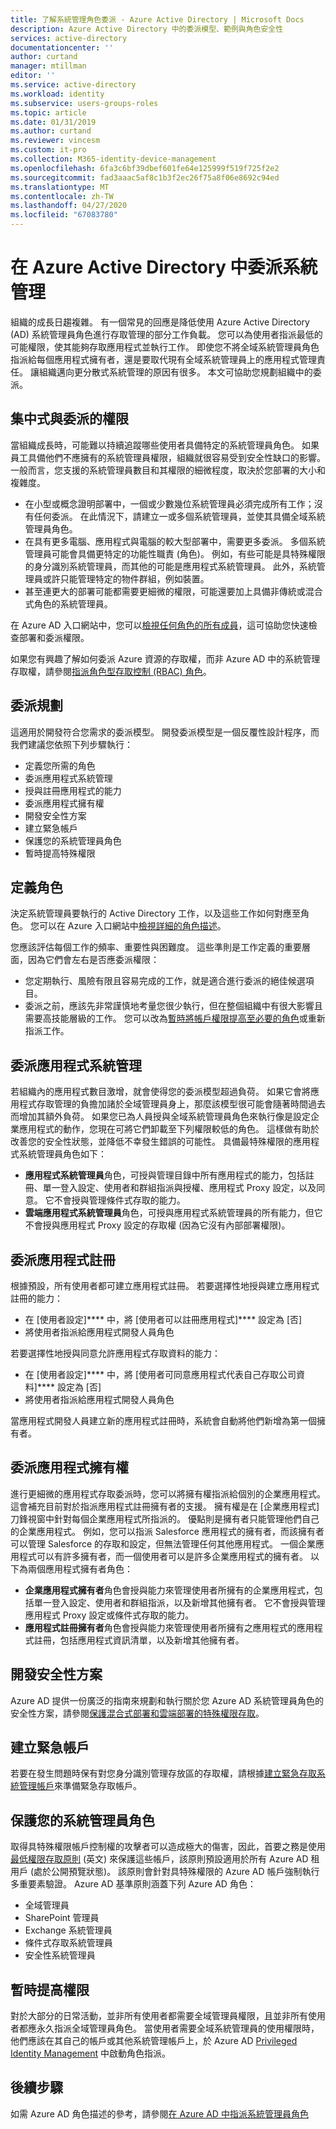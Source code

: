 ```yaml
---
title: 了解系統管理角色委派 - Azure Active Directory | Microsoft Docs
description: Azure Active Directory 中的委派模型、範例與角色安全性
services: active-directory
documentationcenter: ''
author: curtand
manager: mtillman
editor: ''
ms.service: active-directory
ms.workload: identity
ms.subservice: users-groups-roles
ms.topic: article
ms.date: 01/31/2019
ms.author: curtand
ms.reviewer: vincesm
ms.custom: it-pro
ms.collection: M365-identity-device-management
ms.openlocfilehash: 6fa3c6bf39dbef601fe64e125999f519f725f2e2
ms.sourcegitcommit: fad3aaac5af8c1b3f2ec26f75a8f06e8692c94ed
ms.translationtype: MT
ms.contentlocale: zh-TW
ms.lasthandoff: 04/27/2020
ms.locfileid: "67083780"
---
```

# <a name="delegate-administration-in-azure-active-directory"></a>在 Azure Active Directory 中委派系統管理

組織的成長日趨複雜。 有一個常見的回應是降低使用 Azure Active Directory (AD) 系統管理員角色進行存取管理的部分工作負載。 您可以為使用者指派最低的可能權限，使其能夠存取應用程式並執行工作。 即使您不將全域系統管理員角色指派給每個應用程式擁有者，還是要取代現有全域系統管理員上的應用程式管理責任。 讓組織邁向更分散式系統管理的原因有很多。 本文可協助您規劃組織中的委派。

<!--What about reporting? Who has which role and how do I audit?-->

## <a name="centralized-versus-delegated-permissions"></a>集中式與委派的權限

當組織成長時，可能難以持續追蹤哪些使用者具備特定的系統管理員角色。 如果員工具備他們不應擁有的系統管理員權限，組織就很容易受到安全性缺口的影響。 一般而言，您支援的系統管理員數目和其權限的細微程度，取決於您部署的大小和複雜度。

* 在小型或概念證明部署中，一個或少數幾位系統管理員必須完成所有工作；沒有任何委派。 在此情況下，請建立一或多個系統管理員，並使其具備全域系統管理員角色。
* 在具有更多電腦、應用程式與電腦的較大型部署中，需要更多委派。 多個系統管理員可能會具備更特定的功能性職責 (角色)。 例如，有些可能是具特殊權限的身分識別系統管理員，而其他的可能是應用程式系統管理員。 此外，系統管理員或許只能管理特定的物件群組，例如裝置。
* 甚至連更大的部署可能都需要更細微的權限，可能還要加上具備非傳統或混合式角色的系統管理員。

在 Azure AD 入口網站中，您可以[檢視任何角色的所有成員](directory-manage-roles-portal.md)，這可協助您快速檢查部署和委派權限。

如果您有興趣了解如何委派 Azure 資源的存取權，而非 Azure AD 中的系統管理存取權，請參閱[指派角色型存取控制 (RBAC) 角色](../../role-based-access-control/role-assignments-portal.md)。

## <a name="delegation-planning"></a>委派規劃

這適用於開發符合您需求的委派模型。 開發委派模型是一個反覆性設計程序，而我們建議您依照下列步驟執行：

* 定義您所需的角色
* 委派應用程式系統管理
* 授與註冊應用程式的能力
* 委派應用程式擁有權
* 開發安全性方案
* 建立緊急帳戶
* 保護您的系統管理員角色
* 暫時提高特殊權限

## <a name="define-roles"></a>定義角色

決定系統管理員要執行的 Active Directory 工作，以及這些工作如何對應至角色。 您可以在 Azure 入口網站中[檢視詳細的角色描述](directory-manage-roles-portal.md)。

您應該評估每個工作的頻率、重要性與困難度。 這些準則是工作定義的重要層面，因為它們會左右是否應委派權限：

* 您定期執行、風險有限且容易完成的工作，就是適合進行委派的絕佳候選項目。
* 委派之前，應該先非常謹慎地考量您很少執行，但在整個組織中有很大影響且需要高技能層級的工作。 您可以改為[暫時將帳戶權限提高至必要的角色](../active-directory-privileged-identity-management-configure.md)或重新指派工作。

## <a name="delegate-app-administration"></a>委派應用程式系統管理

若組織內的應用程式數目激增，就會使得您的委派模型超過負荷。 如果它會將應用程式存取管理的負擔加諸於全域管理員身上，那麼該模型很可能會隨著時間過去而增加其額外負荷。 如果您已為人員授與全域系統管理員角色來執行像是設定企業應用程式的動作，您現在可將它們卸載至下列權限較低的角色。 這樣做有助於改善您的安全性狀態，並降低不幸發生錯誤的可能性。 具備最特殊權限的應用程式系統管理員角色如下：

* **應用程式系統管理員**角色，可授與管理目錄中所有應用程式的能力，包括註冊、單一登入設定、使用者和群組指派與授權、應用程式 Proxy 設定，以及同意。 它不會授與管理條件式存取的能力。
* **雲端應用程式系統管理員**角色，可授與應用程式系統管理員的所有能力，但它不會授與應用程式 Proxy 設定的存取權 (因為它沒有內部部署權限)。

## <a name="delegate-app-registration"></a>委派應用程式註冊

根據預設，所有使用者都可建立應用程式註冊。 若要選擇性地授與建立應用程式註冊的能力：

* 在 [使用者設定]**** 中，將 [使用者可以註冊應用程式]**** 設定為 [否]
* 將使用者指派給應用程式開發人員角色

若要選擇性地授與同意允許應用程式存取資料的能力：

* 在 [使用者設定]**** 中，將 [使用者可同意應用程式代表自己存取公司資料]**** 設定為 [否]
* 將使用者指派給應用程式開發人員角色

當應用程式開發人員建立新的應用程式註冊時，系統會自動將他們新增為第一個擁有者。

## <a name="delegate-app-ownership"></a>委派應用程式擁有權

進行更細微的應用程式存取委派時，您可以將擁有權指派給個別的企業應用程式。 這會補充目前對於指派應用程式註冊擁有者的支援。 擁有權是在 [企業應用程式] 刀鋒視窗中針對每個企業應用程式所指派的。 優點則是擁有者只能管理他們自己的企業應用程式。 例如，您可以指派 Salesforce 應用程式的擁有者，而該擁有者可以管理 Salesforce 的存取和設定，但無法管理任何其他應用程式。 一個企業應用程式可以有許多擁有者，而一個使用者可以是許多企業應用程式的擁有者。 以下為兩個應用程式擁有者角色：

* **企業應用程式擁有者**角色會授與能力來管理使用者所擁有的企業應用程式，包括單一登入設定、使用者和群組指派，以及新增其他擁有者。 它不會授與管理應用程式 Proxy 設定或條件式存取的能力。
* **應用程式註冊擁有者**角色會授與能力來管理使用者所擁有之應用程式的應用程式註冊，包括應用程式資訊清單，以及新增其他擁有者。

## <a name="develop-a-security-plan"></a>開發安全性方案

Azure AD 提供一份廣泛的指南來規劃和執行關於您 Azure AD 系統管理員角色的安全性方案，請參閱[保護混合式部署和雲端部署的特殊權限存取](directory-admin-roles-secure.md)。

## <a name="establish-emergency-accounts"></a>建立緊急帳戶

若要在發生問題時保有對您身分識別管理存放區的存取權，請根據[建立緊急存取系統管理帳戶](directory-emergency-access.md)來準備緊急存取帳戶。

## <a name="secure-your-administrator-roles"></a>保護您的系統管理員角色

取得具特殊權限帳戶控制權的攻擊者可以造成極大的傷害，因此，首要之務是使用[最低權限存取原則](https://cloudblogs.microsoft.com/enterprisemobility/2018/06/22/baseline-security-policy-for-azure-ad-admin-accounts-in-public-preview/) \(英文\) 來保護這些帳戶，該原則預設適用於所有 Azure AD 租用戶 (處於公開預覽狀態)。 該原則會針對具特殊權限的 Azure AD 帳戶強制執行多重要素驗證。 Azure AD 基準原則涵蓋下列 Azure AD 角色：

* 全域管理員
* SharePoint 管理員
* Exchange 系統管理員
* 條件式存取系統管理員
* 安全性系統管理員

## <a name="elevate-privilege-temporarily"></a>暫時提高權限

對於大部分的日常活動，並非所有使用者都需要全域管理員權限，且並非所有使用者都應永久指派全域管理員角色。 當使用者需要全域系統管理員的使用權限時，他們應該在其自己的帳戶或其他系統管理帳戶上，於 Azure AD [Privileged Identity Management](../active-directory-privileged-identity-management-configure.md) 中啟動角色指派。

## <a name="next-steps"></a>後續步驟

如需 Azure AD 角色描述的參考，請參閱[在 Azure AD 中指派系統管理員角色](directory-assign-admin-roles.md)
